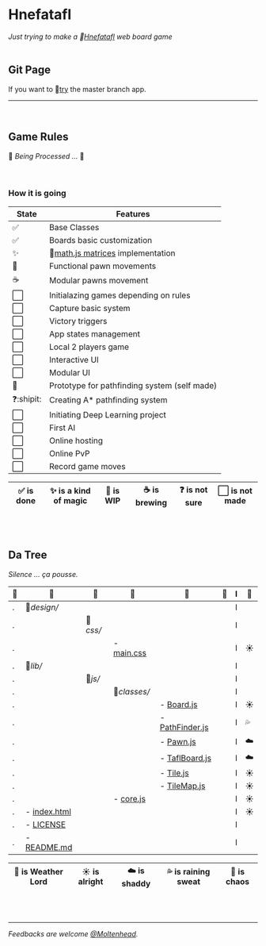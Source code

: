 # Hnefatafl
*Just trying to make a :link:[Hnefatafl](https://en.wikipedia.org/wiki/Tafl_games) web board game*
<br/><br/>

## Git Page
If you want to :link:[try](https://moltenhead.github.io/Hnefatafl) the master branch app.
<hr/>
<br/>

## Game Rules
:construction:  *Being Processed ...*  :construction:
<br/><br/><br/>

### How it is going
State | Features
------|---------
:white_check_mark:| Base Classes
:white_check_mark:| Boards basic customization
:sparkles:| :link:[math.js matrices](http://mathjs.org/docs/datatypes/matrices.html) implementation
:construction:| Functional pawn movements
:coffee:| Modular pawns movement
 :white_large_square:| Initialazing games depending on rules
 :white_large_square:| Capture basic system
 :white_large_square:| Victory triggers
 :white_large_square:| App states management
 :white_large_square:| Local 2 players game
 :white_large_square:| Interactive UI
 :white_large_square:| Modular UI
:construction:| Prototype for pathfinding system (self made)
:question::shipit:| Creating A* pathfinding system
 :white_large_square:| Initiating Deep Learning project
 :white_large_square:| First AI
 :white_large_square:| Online hosting
 :white_large_square:| Online PvP
 :white_large_square:| Record game moves

:white_check_mark: is done|:sparkles: is a kind of magic|:construction: is WIP|:coffee: is brewing|:question: is not sure| :white_large_square: is not made
-|-|-|-|-|-

<br/><br/>

## Da Tree
*Silence ... ça pousse.*

:deciduous_tree:|:evergreen_tree:|:ear_of_rice:|:blossom:|:herb:|:seedling:|I|:frog:
-|-|-|-|-|-|-|-
.|:file_folder:*design/*|||||I|
.||:file_folder:*css/*||||I|
.|||- [main.css](https://github.com/Moltenhead/Hnefatafl/tree/master/design/css/main.css)|||I|:sunny:
.|:file_folder:*lib/*|||||I|
.||:file_folder:*js/*||||I|
.|||:file_folder:*classes/*|||I|
.||||- [Board.js](https://github.com/Moltenhead/Hnefatafl/tree/master/lib/js/classes/Board.js)||I|:sunny:
.||||- [PathFinder.js](https://github.com/Moltenhead/Hnefatafl/tree/master/lib/js/classes/PathFinder.js)||I|:sweat_drops:
.||||- [Pawn.js](https://github.com/Moltenhead/Hnefatafl/tree/master/lib/js/classes/Pawn.js)||I|:cloud:
.||||- [TaflBoard.js](https://github.com/Moltenhead/Hnefatafl/tree/master/lib/js/classes/TaflBoard.js)||I|:cloud:
.||||- [Tile.js](https://github.com/Moltenhead/Hnefatafl/tree/master/lib/js/classes/Tile.js)||I|:sunny:
.||||- [TileMap.js](https://github.com/Moltenhead/Hnefatafl/tree/master/lib/js/classes/TileMap.js)||I|:sunny:
.|||- [core.js](https://github.com/Moltenhead/Hnefatafl/tree/master/lib/js/core.js)|||I|:sunny:
.|- [index.html](https://github.com/Moltenhead/Hnefatafl/tree/master/index.html)|||||I|:sunny:
.|- [LICENSE](https://github.com/Moltenhead/Hnefatafl/tree/master/LICENSE)|||||I|
.|- [README.md](https://github.com/Moltenhead/Hnefatafl/tree/master/README.md)|||||I|

:frog: is Weather Lord|:sunny: is alright|:cloud: is shaddy|:sweat_drops: is raining sweat|:ocean: is chaos
-|-|-|-|-

<br/><br/>
<hr/>

*Feedbacks are welcome [@Moltenhead](https://github.com/Moltenhead).*

